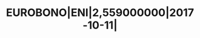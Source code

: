 ---
layout: asset
title: EUROBONO|ENI|2,559000000|2017-10-11|                        
isin: IT0004760648
---
